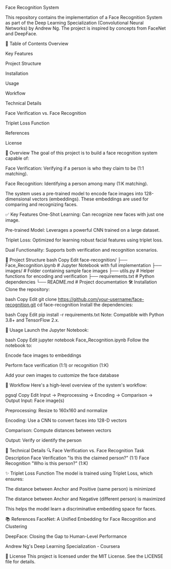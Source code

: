 Face Recognition System

This repository contains the implementation of a Face Recognition System as part of the Deep Learning Specialization (Convolutional Neural Networks) by Andrew Ng. The project is inspired by concepts from FaceNet and DeepFace.

📑 Table of Contents
Overview

Key Features

Project Structure

Installation

Usage

Workflow

Technical Details

Face Verification vs. Face Recognition

Triplet Loss Function

References

License

🚀 Overview
The goal of this project is to build a face recognition system capable of:

Face Verification: Verifying if a person is who they claim to be (1:1 matching).

Face Recognition: Identifying a person among many (1:K matching).

The system uses a pre-trained model to encode face images into 128-dimensional vectors (embeddings). These embeddings are used for comparing and recognizing faces.

✅ Key Features
One-Shot Learning: Can recognize new faces with just one image.

Pre-trained Model: Leverages a powerful CNN trained on a large dataset.

Triplet Loss: Optimized for learning robust facial features using triplet loss.

Dual Functionality: Supports both verification and recognition scenarios.

📁 Project Structure
bash
Copy
Edit
face-recognition/
├── Face_Recognition.ipynb     # Jupyter Notebook with full implementation
├── images/                    # Folder containing sample face images
├── utils.py                   # Helper functions for encoding and verification
├── requirements.txt           # Python dependencies
└── README.md                  # Project documentation
🛠️ Installation
Clone the repository:

bash
Copy
Edit
git clone https://github.com/your-username/face-recognition.git
cd face-recognition
Install the dependencies:

bash
Copy
Edit
pip install -r requirements.txt
Note: Compatible with Python 3.8+ and TensorFlow 2.x.

📌 Usage
Launch the Jupyter Notebook:

bash
Copy
Edit
jupyter notebook Face_Recognition.ipynb
Follow the notebook to:

Encode face images to embeddings

Perform face verification (1:1) or recognition (1:K)

Add your own images to customize the face database

🔄 Workflow
Here's a high-level overview of the system's workflow:

pgsql
Copy
Edit
Input → Preprocessing → Encoding → Comparison → Output
Input: Face image(s)

Preprocessing: Resize to 160x160 and normalize

Encoding: Use a CNN to convert faces into 128-D vectors

Comparison: Compute distances between vectors

Output: Verify or identify the person



🧠 Technical Details
🔍 Face Verification vs. Face Recognition
Task	Description
Face Verification	"Is this the claimed person?" (1:1)
Face Recognition	"Who is this person?" (1:K)

✨ Triplet Loss Function
The model is trained using Triplet Loss, which ensures:

The distance between Anchor and Positive (same person) is minimized

The distance between Anchor and Negative (different person) is maximized

This helps the model learn a discriminative embedding space for faces.

📚 References
FaceNet: A Unified Embedding for Face Recognition and Clustering

DeepFace: Closing the Gap to Human-Level Performance

Andrew Ng's Deep Learning Specialization - Coursera

📄 License
This project is licensed under the MIT License.
See the LICENSE file for details.

